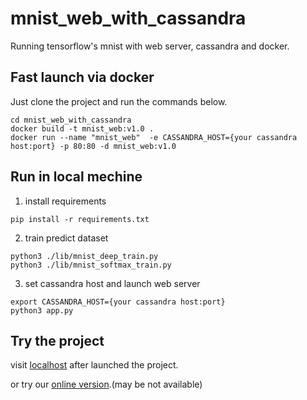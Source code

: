 # mnist_web_with_cassandra

Running tensorflow's mnist with web server, cassandra and docker.

## Fast launch via docker
Just clone the project and run the commands below.
```
cd mnist_web_with_cassandra
docker build -t mnist_web:v1.0 .
docker run --name "mnist_web"  -e CASSANDRA_HOST={your cassandra host:port} -p 80:80 -d mnist_web:v1.0
```

## Run in local mechine
1. install requirements
```
pip install -r requirements.txt
```
2. train predict dataset
```
python3 ./lib/mnist_deep_train.py
python3 ./lib/mnist_softmax_train.py
```
3. set cassandra host and launch web server
```
export CASSANDRA_HOST={your cassandra host:port}
python3 app.py
```

## Try the project
visit [localhost](http://localhost/) after launched the project.

or try our [online version](mnist.gtbl2012.cn).(may be not available)
